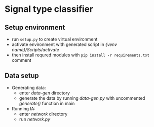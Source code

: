 # Signal type classifier

## Setup environment
- run `setup.py` to create virtual environment
- activate environment with generated script in _{venv name}/Scripts/activate_
- then install requred modules with `pip install -r requirements.txt` comment

## Data setup
- Generating data:
    - enter _data-gen_ directory
    - generate the data by running _data-gen.py_ with uncommented _generate()_ function in main
- Running IA:
    - enter _network_ directory
    - run _network.py_
